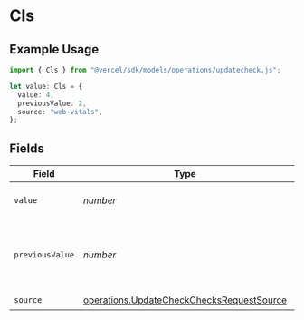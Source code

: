 # Cls

## Example Usage

```typescript
import { Cls } from "@vercel/sdk/models/operations/updatecheck.js";

let value: Cls = {
  value: 4,
  previousValue: 2,
  source: "web-vitals",
};
```

## Fields

| Field                                                                                                  | Type                                                                                                   | Required                                                                                               | Description                                                                                            | Example                                                                                                |
| ------------------------------------------------------------------------------------------------------ | ------------------------------------------------------------------------------------------------------ | ------------------------------------------------------------------------------------------------------ | ------------------------------------------------------------------------------------------------------ | ------------------------------------------------------------------------------------------------------ |
| `value`                                                                                                | *number*                                                                                               | :heavy_check_mark:                                                                                     | Cumulative Layout Shift value                                                                          | 4                                                                                                      |
| `previousValue`                                                                                        | *number*                                                                                               | :heavy_minus_sign:                                                                                     | Previous Cumulative Layout Shift value to display a delta                                              | 2                                                                                                      |
| `source`                                                                                               | [operations.UpdateCheckChecksRequestSource](../../models/operations/updatecheckchecksrequestsource.md) | :heavy_check_mark:                                                                                     | N/A                                                                                                    |                                                                                                        |
